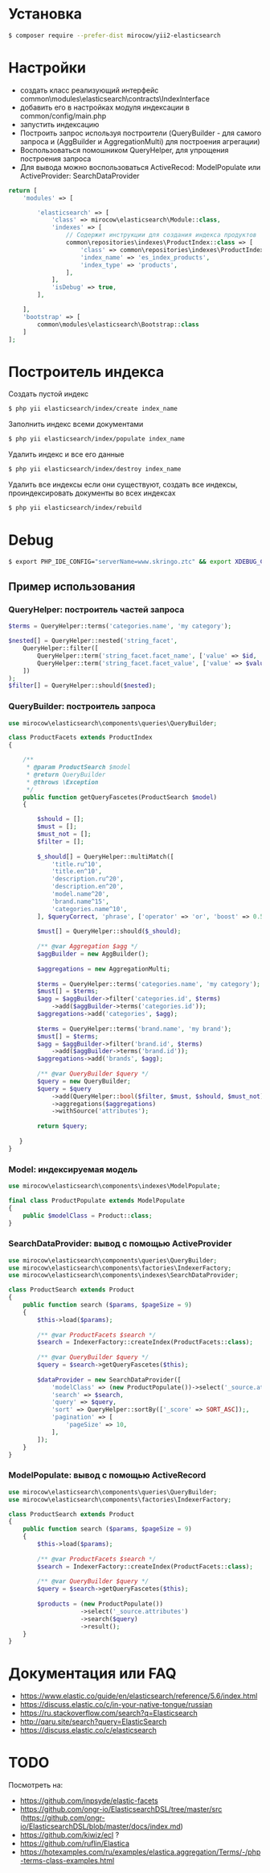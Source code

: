 # Установка

```bash
$ composer require --prefer-dist mirocow/yii2-elasticsearch
```

# Настройки

* создать класс реализующий интерфейс common\modules\elasticsearch\contracts\IndexInterface
* добавить его в настройках модуля индексации в common/config/main.php
* запустить индексацию
* Построить запрос используя построители (QueryBuilder - для самого запроса и (AggBuilder и AggregationMulti) для построения агрегации)
* Воспользоваться помошником QueryHelper, для упрощения построения запроса
* Для вывода можно воспользоваться ActiveRecod: ModelPopulate или ActiveProvider: SearchDataProvider

```php
return [
    'modules' => [

        'elasticsearch' => [
            'class' => mirocow\elasticsearch\Module::class,
            'indexes' => [
                // Содержит инструкции для создания индекса продуктов
                common\repositories\indexes\ProductIndex::class => [
                    'class' => common\repositories\indexes\ProductIndex::class,
                    'index_name' => 'es_index_products',
                    'index_type' => 'products',
                ],
            ],
            'isDebug' => true,
        ],

    ],
    'bootstrap' => [
        common\modules\elasticsearch\Bootstrap::class
    ]
];
```

# Построитель индекса

Создать пустой индекс
```bash
$ php yii elasticsearch/index/create index_name
```

Заполнить индекс всеми документами
```bash
$ php yii elasticsearch/index/populate index_name
```

Удалить индекс и все его данные
```bash
$ php yii elasticsearch/index/destroy index_name
```

Удалить все индексы если они существуют, создать все индексы, проиндексировать документы во всех индексах
```bash
$ php yii elasticsearch/index/rebuild
```

# Debug

```bash
$ export PHP_IDE_CONFIG="serverName=www.skringo.ztc" && export XDEBUG_CONFIG="remote_host=192.168.1.6 idekey=xdebug" && php7.0 ./yii elasticsearch/index/create products_search
```

## Пример использования

### QueryHelper: построитель частей запроса

```php
$terms = QueryHelper::terms('categories.name', 'my category');

$nested[] = QueryHelper::nested('string_facet',
    QueryHelper::filter([
        QueryHelper::term('string_facet.facet_name', ['value' => $id, 'boost' => 1]),
        QueryHelper::term('string_facet.facet_value', ['value' => $value, 'boost' => 1]),
    ])
);
$filter[] = QueryHelper::should($nested);

```

### QueryBuilder: построитель запроса

```php
use mirocow\elasticsearch\components\queries\QueryBuilder;

class ProductFacets extends ProductIndex
{

    /**
     * @param ProductSearch $model
     * @return QueryBuilder
     * @throws \Exception
     */
    public function getQueryFascetes(ProductSearch $model)
    {

        $should = [];
        $must = [];
        $must_not = [];
        $filter = [];
        
        $_should[] = QueryHelper::multiMatch([
            'title.ru^10',
            'title.en^10',
            'description.ru^20',
            'description.en^20',
            'model.name^20',
            'brand.name^15',
            'categories.name^10',
        ], $queryCorrect, 'phrase', ['operator' => 'or', 'boost' => 0.5]);
        
        $must[] = QueryHelper::should($_should);
        
        /** @var Aggregation $agg */
        $aggBuilder = new AggBuilder();
        
        $aggregations = new AggregationMulti;
        
        $terms = QueryHelper::terms('categories.name', 'my category');
        $must[] = $terms;
        $agg = $aggBuilder->filter('categories.id', $terms)
            ->add($aggBuilder->terms('categories.id'));
        $aggregations->add('categories', $agg);
        
        $terms = QueryHelper::terms('brand.name', 'my brand');
        $must[] = $terms;
        $agg = $aggBuilder->filter('brand.id', $terms)
            ->add($aggBuilder->terms('brand.id'));
        $aggregations->add('brands', $agg);        
        
        /** @var QueryBuilder $query */
        $query = new QueryBuilder;
        $query = $query
            ->add(QueryHelper::bool($filter, $must, $should, $must_not))
            ->aggregations($aggregations)
            ->withSource('attributes');
            
        return $query;    
    
   }
}   
```

### Model: индексируемая модель

```php
use mirocow\elasticsearch\components\indexes\ModelPopulate;

final class ProductPopulate extends ModelPopulate
{
    public $modelClass = Product::class;
}
```

### SearchDataProvider: вывод с помощью ActiveProvider

```php
use mirocow\elasticsearch\components\queries\QueryBuilder;
use mirocow\elasticsearch\components\factories\IndexerFactory;
use mirocow\elasticsearch\components\indexes\SearchDataProvider;

class ProductSearch extends Product
{
    public function search ($params, $pageSize = 9)
    {
        $this->load($params);
    
        /** @var ProductFacets $search */
        $search = IndexerFactory::createIndex(ProductFacets::class);
        
        /** @var QueryBuilder $query */
        $query = $search->getQueryFascetes($this);
        
        $dataProvider = new SearchDataProvider([
            'modelClass' => (new ProductPopulate())->select('_source.attributes'),
            'search' => $search,
            'query' => $query,
            'sort' => QueryHelper::sortBy(['_score' => SORT_ASC]);,
            'pagination' => [
                'pageSize' => 10,
            ],
        ]);
    }
}
```

### ModelPopulate: вывод с помощью ActiveRecord

```php
use mirocow\elasticsearch\components\queries\QueryBuilder;
use mirocow\elasticsearch\components\factories\IndexerFactory;

class ProductSearch extends Product
{
    public function search ($params, $pageSize = 9)
    {
        $this->load($params);
        
        /** @var ProductFacets $search */
        $search = IndexerFactory::createIndex(ProductFacets::class);
        
        /** @var QueryBuilder $query */
        $query = $search->getQueryFascetes($this);
        
        $products = (new ProductPopulate())
                    ->select('_source.attributes')
                    ->search($query)
                    ->result();
    }
}
```

# Документация или FAQ

* https://www.elastic.co/guide/en/elasticsearch/reference/5.6/index.html
* https://discuss.elastic.co/c/in-your-native-tongue/russian
* https://ru.stackoverflow.com/search?q=Elasticsearch
* http://qaru.site/search?query=ElasticSearch
* https://discuss.elastic.co/c/elasticsearch

# TODO

Посмотреть на:

* https://github.com/inpsyde/elastic-facets
* https://github.com/ongr-io/ElasticsearchDSL/tree/master/src (https://github.com/ongr-io/ElasticsearchDSL/blob/master/docs/index.md)
* https://github.com/kiwiz/ecl ?
* https://github.com/ruflin/Elastica
* https://hotexamples.com/ru/examples/elastica.aggregation/Terms/-/php-terms-class-examples.html